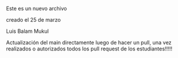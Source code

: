 Este es un nuevo archivo

creado el 25 de marzo

Luis Balam Mukul

Actualización del main directamente luego de hacer un pull, una vez realizados o autorizados todos los pull request de los estudiantes!!!!!